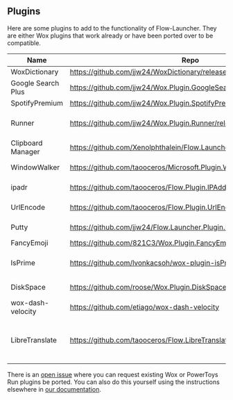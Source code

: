## Plugins
Here are some plugins to add to the functionality of Flow-Launcher.  They are either Wox plugins that work already or have been ported over to be compatible.

| Name | Repo | Function |
| --- | --- | --- |
| WoxDictionary | https://github.com/jjw24/WoxDictionary/releases/latest | Dictionary | 
| Google Search Plus | https://github.com/jjw24/Wox.Plugin.GoogleSearch/releases/latest | Google Search |
| SpotifyPremium | https://github.com/jjw24/Wox.Plugin.SpotifyPremium/releases/latest | Spotify Search |
| Runner | https://github.com/jjw24/Wox.Plugin.Runner/releases/latest | Create command line aliases |
| Clipboard Manager | https://github.com/Xenolphthalein/Flow.Launcher.Plugin.ClipboardHistory | Manage your clipboard |
| WindowWalker | https://github.com/taooceros/Microsoft.Plugin.WindowWalker | Alt+Tab Enhancer |
| ipadr | https://github.com/taooceros/Flow.Plugin.IPAddress | Tells you your IP address |
| UrlEncode | https://github.com/taooceros/Flow.Plugin.UrlEncode | Encode/Decode strings for URLs |
| Putty | https://github.com/jjw24/Flow.Launcher.Plugin.Putty | Launch a PuTTy client |
| FancyEmoji | https://github.com/821C3/Wox.Plugin.FancyEmoji | Emoji Search |
| IsPrime | https://github.com/lvonkacsoh/wox-plugin-isPrime | Tells you if an entered number is prime or not |
| DiskSpace | https://github.com/roose/Wox.Plugin.DiskSpace | Shows available disk space |
| wox-dash-velocity | https://github.com/etiago/wox-dash-velocity | Integrate with [Velocity](https://velocity.silverlakesoftware.com/) |
| LibreTranslate | https://github.com/taooceros/Flow.LibreTranslate | Multi-language translation tool with [LibreTranslate](https://github.com/uav4geo/LibreTranslate) back-end |

There is an [open issue](https://github.com/Flow-Launcher/Flow.Launcher/issues/170) where you can request existing Wox or PowerToys Run plugins be ported.  You can also do this yourself using the instructions elsewhere in [our documentation](https://flow-launcher.github.io/docs/#/port-plugins).

